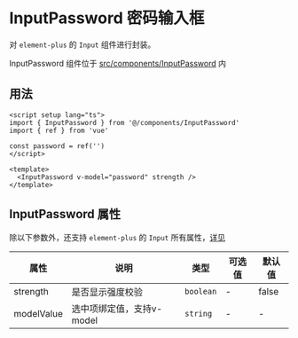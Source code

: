 # InputPassword 密码输入框

对 `element-plus` 的 `Input` 组件进行封装。

InputPassword 组件位于 [src/components/InputPassword](https://github.com/kailong321200875/vue-element-plus-admin/tree/master/src/components/InputPassword) 内

## 用法

```vue
<script setup lang="ts">
import { InputPassword } from '@/components/InputPassword'
import { ref } from 'vue'

const password = ref('')
</script>

<template>
  <InputPassword v-model="password" strength />
</template>

```

## InputPassword 属性

除以下参数外，还支持 `element-plus` 的 `Input` 所有属性，[详见](https://element-plus.org/zh-CN/component/input.html#autocomplete-%E5%B1%9E%E6%80%A7)

| 属性 | 说明 | 类型 | 可选值 | 默认值 |
| ---- | ---- | ---- | ---- | ---- |
| strength | 是否显示强度校验 | `boolean` | - | false |
| modelValue | 选中项绑定值，支持v-model | `string` | - | - |
